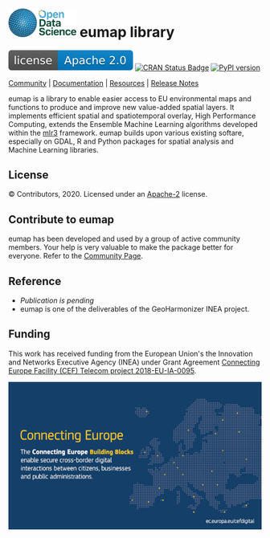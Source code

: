 <img src=img/ODS_logo_450px.png width=135/>  eumap library
===========
[![GitLab license](img/apache2.svg)](./LICENSE)
[![CRAN Status Badge](http://www.r-pkg.org/badges/version/eumap)](http://cran.r-project.org/web/packages/eumap)
[![PyPI version](https://badge.fury.io/py/eumap.svg)](https://pypi.python.org/pypi/eumap/)

[Community](https://opendatascience.eu) |
[Documentation](https://eumap.readthedocs.org) |
[Resources](demo/README.md) |
[Release Notes](NEWS.md)

eumap is a library to enable easier access to EU environmental maps and functions to produce and improve new value-added spatial layers.
It implements efficient spatial and spatiotemporal overlay, High Performance Computing, extends the Ensemble Machine Learning algorithms developed within the [mlr3](https://mlr3.mlr-org.com/) framework.
eumap builds upon various existing softare, especially on GDAL, R and Python packages for spatial analysis and Machine Learning libraries.

License
-------
© Contributors, 2020. Licensed under an [Apache-2](https://gitlab.com/geoharmonizer_inea/eumap/blob/master/LICENSE) license.

Contribute to eumap
---------------------
eumap has been developed and used by a group of active community members. Your help is very valuable to make the package better for everyone. Refer to the [Community Page](https://opendatascience.eu).

Reference
---------
- _Publication is pending_
- eumap is one of the deliverables of the GeoHarmonizer INEA project.

Funding
--------
This work has received funding from the European Union's the Innovation and Networks Executive Agency (INEA) under Grant Agreement [Connecting Europe Facility (CEF) Telecom project 2018-EU-IA-0095](https://ec.europa.eu/inea/en/connecting-europe-facility/cef-telecom/2018-eu-ia-0095).

<img src=img/CEF_programme_logo_650px.png width=650/>
